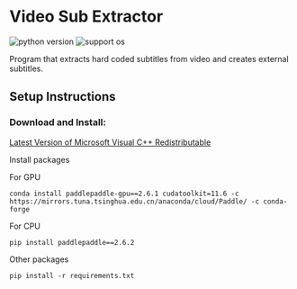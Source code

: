 # Video Sub Extractor

![python version](https://img.shields.io/badge/Python-3.12-blue)
![support os](https://img.shields.io/badge/OS-Windows-green.svg)

Program that extracts hard coded subtitles from video and creates external subtitles.

## Setup Instructions

### Download and Install:

[Latest Version of Microsoft Visual C++ Redistributable](https://learn.microsoft.com/en-US/cpp/windows/latest-supported-vc-redist)

Install packages

For GPU

```
conda install paddlepaddle-gpu==2.6.1 cudatoolkit=11.6 -c https://mirrors.tuna.tsinghua.edu.cn/anaconda/cloud/Paddle/ -c conda-forge
```

For CPU

```
pip install paddlepaddle==2.6.2
```

Other packages

```commandline
pip install -r requirements.txt
```

[//]: # (### Compile Instructions)

[//]: # ()

[//]: # (Install package)

[//]: # ()

[//]: # (```)

[//]: # (pip install Nuitka==2.4.11)

[//]: # (```)

[//]: # ()

[//]: # (Compile command:)

[//]: # ()

[//]: # (```)

[//]: # (nuitka --standalone --enable-plugin=tk-inter --disable-console --include-data-files=VSE.ico=VSE.ico --windows-icon-from-ico=VSE.ico gui.py)

[//]: # (```)

[//]: # ()

[//]: # (#### Run compiled program:)

[//]: # ()

[//]: # (```)

[//]: # (.\gui.dist\gui.exe)

[//]: # (```)
